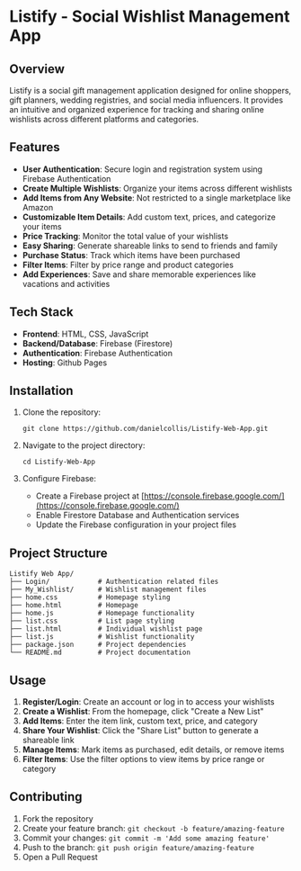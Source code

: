 # Listify - Social Wishlist Management App

## Overview

Listify is a social gift management application designed for online shoppers, gift planners, wedding registries, and social media influencers. It provides an intuitive and organized experience for tracking and sharing online wishlists across different platforms and categories.

## Features

- **User Authentication**: Secure login and registration system using Firebase Authentication
- **Create Multiple Wishlists**: Organize your items across different wishlists
- **Add Items from Any Website**: Not restricted to a single marketplace like Amazon
- **Customizable Item Details**: Add custom text, prices, and categorize your items
- **Price Tracking**: Monitor the total value of your wishlists
- **Easy Sharing**: Generate shareable links to send to friends and family
- **Purchase Status**: Track which items have been purchased
- **Filter Items**: Filter by price range and product categories
- **Add Experiences**: Save and share memorable experiences like vacations and activities

## Tech Stack

- **Frontend**: HTML, CSS, JavaScript
- **Backend/Database**: Firebase (Firestore)
- **Authentication**: Firebase Authentication
- **Hosting**: Github Pages

## Installation

1. Clone the repository:
   ```
   git clone https://github.com/danielcollis/Listify-Web-App.git
   ```

2. Navigate to the project directory:
   ```
   cd Listify-Web-App
   ```

3. Configure Firebase:
   - Create a Firebase project at [https://console.firebase.google.com/](https://console.firebase.google.com/)
   - Enable Firestore Database and Authentication services
   - Update the Firebase configuration in your project files


## Project Structure

```
Listify Web App/
├── Login/            # Authentication related files
├── My_Wishlist/      # Wishlist management files
├── home.css          # Homepage styling
├── home.html         # Homepage
├── home.js           # Homepage functionality
├── list.css          # List page styling
├── list.html         # Individual wishlist page
├── list.js           # Wishlist functionality
├── package.json      # Project dependencies
└── README.md         # Project documentation
```

## Usage

1. **Register/Login**: Create an account or log in to access your wishlists
2. **Create a Wishlist**: From the homepage, click "Create a New List"
3. **Add Items**: Enter the item link, custom text, price, and category
4. **Share Your Wishlist**: Click the "Share List" button to generate a shareable link
5. **Manage Items**: Mark items as purchased, edit details, or remove items
6. **Filter Items**: Use the filter options to view items by price range or category

## Contributing

1. Fork the repository
2. Create your feature branch: `git checkout -b feature/amazing-feature`
3. Commit your changes: `git commit -m 'Add some amazing feature'`
4. Push to the branch: `git push origin feature/amazing-feature`
5. Open a Pull Request
